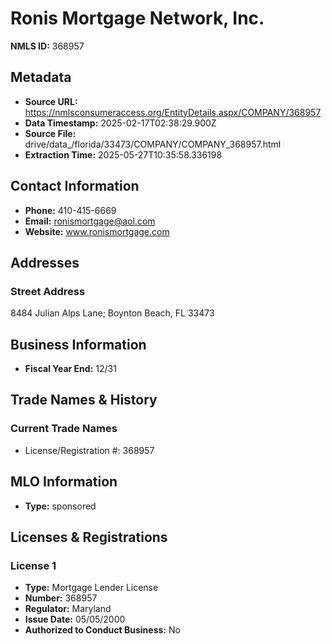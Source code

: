 # Ronis Mortgage Network, Inc.

**NMLS ID:** 368957

## Metadata
- **Source URL:** https://nmlsconsumeraccess.org/EntityDetails.aspx/COMPANY/368957
- **Data Timestamp:** 2025-02-17T02:38:29.900Z
- **Source File:** drive/data_/florida/33473/COMPANY/COMPANY_368957.html
- **Extraction Time:** 2025-05-27T10:35:58.336198

## Contact Information
- **Phone:** 410-415-6669
- **Email:** ronismortgage@aol.com
- **Website:** www.ronismortgage.com

## Addresses
### Street Address
8484 Julian Alps Lane; Boynton Beach, FL 33473

## Business Information
- **Fiscal Year End:** 12/31

## Trade Names & History
### Current Trade Names
- License/Registration #: 368957

## MLO Information
- **Type:** sponsored

## Licenses & Registrations

### License 1
- **Type:** Mortgage Lender License
- **Number:** 368957
- **Regulator:** Maryland
- **Issue Date:** 05/05/2000
- **Authorized to Conduct Business:** No
